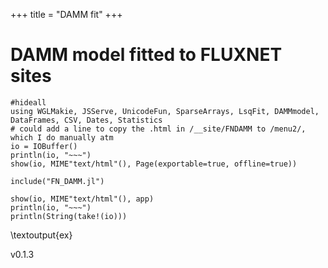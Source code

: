 +++
title = "DAMM fit"
+++

# DAMM model fitted to FLUXNET sites

```julia:ex
#hideall
using WGLMakie, JSServe, UnicodeFun, SparseArrays, LsqFit, DAMMmodel, DataFrames, CSV, Dates, Statistics
# could add a line to copy the .html in /__site/FNDAMM to /menu2/, which I do manually atm
io = IOBuffer()
println(io, "~~~")
show(io, MIME"text/html"(), Page(exportable=true, offline=true))

include("FN_DAMM.jl")

show(io, MIME"text/html"(), app)
println(io, "~~~")
println(String(take!(io)))
```
\textoutput{ex}

v0.1.3

